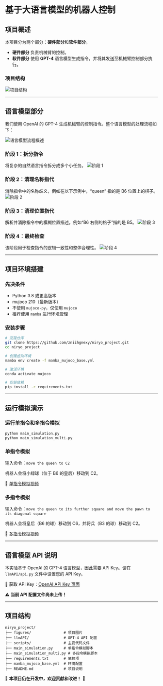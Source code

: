 # 基于大语言模型的机器人控制

## 项目概述
本项目分为两个部分：**硬件部分**和**软件部分**。
- **硬件部分** 负责机械臂的控制。
- **软件部分** 使用 **GPT-4** 语言模型生成指令，并将其发送至机械臂控制部分执行。

### **项目结构**
![项目结构](./figures/hard_soft.jpg)

---

## 语言模型部分
我们使用 OpenAI 的 GPT-4 生成机械臂的控制指令。整个语言模型的处理流程如下：

![语言模型流程概述](./figures/pipeline_whole.jpg)

### **阶段 1：拆分指令**
将复杂的自然语言指令拆分成多个小任务。
![阶段 1](./figures/stage1.jpg)

### **阶段 2：清理名称指代**
消除指令中的名称歧义，例如在以下示例中，“queen” 指的是 B6 位置上的棋子。
![阶段 2](./figures/stage2.jpg)

### **阶段 3：清理位置指代**
解析并消除指令中的模糊位置描述，例如“B6 右侧的格子”指的是 B5。
![阶段 3](./figures/stage3.jpg)

### **阶段 4：最终检查**
该阶段用于检查指令的逻辑一致性和整体合理性。
![阶段 4](./figures/stage4.jpg)

---

## **项目环境搭建**

### **先决条件**
- Python 3.8 或更高版本
- mujoco 210（最新版本）
- 不使用 `mujoco-py`，仅使用 `mujoco`
- 推荐使用 `mamba` 进行环境管理

### **安装步骤**
```sh
# 克隆仓库
git clone https://github.com/zniihgnexy/niryo_project.git
cd niryo_project

# 创建虚拟环境
mamba env create -f mamba_mujoco_base.yml

# 激活环境
conda activate mujoco

# 安装依赖
pip install -r requirements.txt
```

---

## **运行模拟演示**

### **运行单指令和多指令模拟**
```sh
python main_simulation.py
python main_simulation_multi.py
```

### **单指令模拟**
输入命令：`move the queen to C2`

机器人会将小绿球（位于 B6 的皇后）移动到 C2。

🎥 [单指令模拟视频](https://github.com/user-attachments/assets/400ba2c1-fa2e-46e6-ac44-b870bc80d0c0)

### **多指令模拟**
输入命令：`move the queen to its further square and move the pawn to its diagonal square`

机器人会将皇后（B6 的球）移动到 C6，并将兵（B3 的球）移动到 C2。

🎥 [多指令模拟视频](https://github.com/user-attachments/assets/71c3d2f9-7d9a-4fef-a84f-e60a670d1be6)

---

## **语言模型 API 说明**
本实验基于 OpenAI 的 GPT-4 语言模型，因此需要 API Key。请在 `llmAPI/api.py` 文件中设置您的 API Key。

🔑 获取 API Key：[OpenAI API Key 页面](https://beta.openai.com/account/api-keys)

⚠️ **当前 API 配置文件尚未上传！**

---

## **项目结构**
```
niryo_project/
├── figures/               # 项目图片
├── llmAPI/                # GPT-4 API 配置
├── scripts/               # 主要代码文件
├── main_simulation.py     # 单指令模拟脚本
├── main_simulation_multi.py # 多指令模拟脚本
├── requirements.txt       # 依赖项
├── mamba_mujoco_base.yml  # 环境配置
├── README.md              # 项目说明
```

📌 **本项目仍在开发中，欢迎贡献和改进！** 🚀
